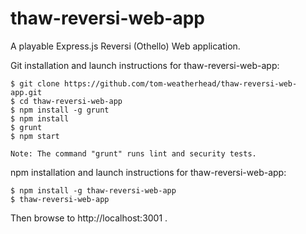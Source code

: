 # thaw-reversi-web-app
A playable Express.js Reversi (Othello) Web application. 

Git installation and launch instructions for thaw-reversi-web-app:

	$ git clone https://github.com/tom-weatherhead/thaw-reversi-web-app.git
	$ cd thaw-reversi-web-app
	$ npm install -g grunt
	$ npm install
	$ grunt
	$ npm start

	Note: The command "grunt" runs lint and security tests.

npm installation and launch instructions for thaw-reversi-web-app:

	$ npm install -g thaw-reversi-web-app
	$ thaw-reversi-web-app

Then browse to http://localhost:3001 .
